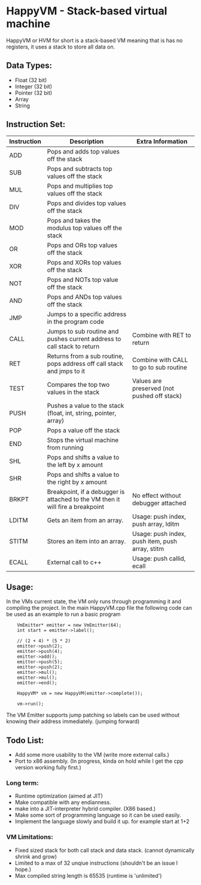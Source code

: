 # HappyVM - Stack-based virtual machine
HappyVM or HVM for short is a stack-based VM meaning that is has no registers, it uses a stack to store all data on.

## Data Types:
- Float (32 bit)
- Integer (32 bit)
- Pointer (32 bit)
- Array
- String

## Instruction Set:
| Instruction | Description | Extra Information |
| ----------- | ----------- | ----------------- |
| ADD | Pops and adds top values off the stack | |
| SUB | Pops and subtracts top values off the stack | |
| MUL | Pops and multiplies top values off the stack | |
| DIV | Pops and divides top values off the stack | |
| MOD | Pops and takes the modulus top values off the stack | |
| OR | Pops and ORs top values off the stack | |
| XOR | Pops and XORs top values off the stack | |
| NOT | Pops and NOTs top value off the stack | |
| AND | Pops and ANDs top values off the stack | |
| JMP | Jumps to a specific address in the program code | |
| CALL | Jumps to sub routine and pushes current address to call stack to return | Combine with RET to return |
| RET  | Returns from a sub routine, pops address off call stack and jmps to it | Combine with CALL to go to sub routine |
| TEST | Compares the top two values in the stack | Values are preserved (not pushed off stack) |
| PUSH | Pushes a value to the stack (float, int, string, pointer, array)| |
| POP | Pops a value off the stack | |
| END | Stops the virtual machine from running | |
| SHL | Pops and shifts a value to the left by x amount | |
| SHR | Pops and shifts a value to the right by x amount | |
| BRKPT | Breakpoint, if a debugger is attached to the VM then it will fire a breakpoint | No effect without debugger attached | 
| LDITM | Gets an item from an array. | Usage: push index, push array, lditm |
| STITM | Stores an item into an array. | Usage: push index, push item, push array, stitm |
| ECALL | External call to c++ | Usage: push callid, ecall | external methods have to be registered with the VM |

## Usage:
In the VMs current state, the VM only runs through programming it and compiling the project.
In the main HappyVM.cpp file the following code can be used as an example to run a basic program

```
	VmEmitter* emitter = new VmEmitter(64);
	int start = emitter->label();
	
	// (2 + 4) * (5 * 2)
	emitter->push(2);
	emitter->push(4);
	emitter->add();
	emitter->push(5);
	emitter->push(2);
	emitter->mul();
	emitter->mul();
	emitter->end();

	HappyVM* vm = new HappyVM(emitter->complete());
	
	vm->run();
```

The VM Emitter supports jump patching so labels can be used without knowing their address immediately. (jumping forward)

## Todo List:
- Add some more usability to the VM (write more external calls.)
- Port to x86 assembly. (In progress, kinda on hold while I get the cpp version working fully first.)
	
### Long term:
- Runtime optimization (aimed at JIT)
- Make compatible with any endianness.
- make into a JIT-interpreter hybrid compiler. (X86 based.)
- Make some sort of programming language so it can be used easily.
- Implement the language slowly and build it up. for example start at 1+2

### VM Limitations:
- Fixed sized stack for both call stack and data stack. (cannot dynamically shrink and grow)
- Limited to a max of 32 unqiue instructions (shouldn't be an issue I hope.)
- Max compiled string length is 65535 (runtime is 'unlimited')
